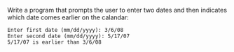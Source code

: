 Write a program that prompts the user to enter two dates and then indicates
which date comes earlier on the calandar:

```
Enter first date (mm/dd/yyyy): 3/6/08
Enter second date (mm/dd/yyyy): 5/17/07
5/17/07 is earlier than 3/6/08